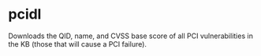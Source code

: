 pcidl
=====

Downloads the QID, name, and CVSS base score of all PCI vulnerabilities in the KB (those that will cause a PCI failure).